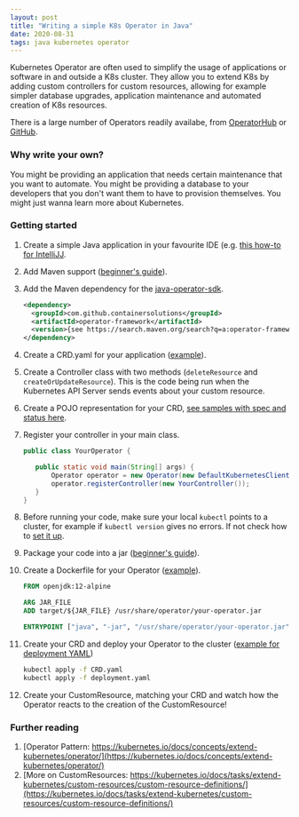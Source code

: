 ```yaml
---
layout: post
title: "Writing a simple K8s Operator in Java"
date: 2020-08-31
tags: java kubernetes operator
---
```


Kubernetes Operator are often used to simplify the usage of applications or software in and outside a K8s cluster. They allow you to extend K8s by adding custom controllers for custom resources, allowing for example simpler database upgrades, application maintenance and automated creation of K8s resources.

There is a large number of Operators readily availabe, from [OperatorHub](https://operatorhub.io/) or [GitHub](https://github.com/operator-framework/awesome-operators).

### Why write your own?

You might be providing an application that needs certain maintenance that you want to automate. You might be providing a database to your developers that you don't want them to have to provision themselves. You might just wanna learn more about Kubernetes.

### Getting started

1. Create a simple Java application in your favourite IDE (e.g. [this how-to for IntelliJJ](https://www.jetbrains.com/help/idea/creating-and-running-your-first-java-application.html).

2. Add Maven support ([beginner's guide](https://www.jetbrains.com/help/idea/convert-a-regular-project-into-a-maven-project.html#develop_with_maven)).

3. Add the Maven dependency for the [java-operator-sdk](https://github.com/ContainerSolutions/java-operator-sdk/blob/master/README.md).

    ```xml
    <dependency>
      <groupId>com.github.containersolutions</groupId>
      <artifactId>operator-framework</artifactId>
      <version>{see https://search.maven.org/search?q=a:operator-framework for latest version}</version>
    </dependency>
    ```

4. Create a CRD.yaml for your application ([example](https://github.com/ContainerSolutions/java-operator-sdk/blob/master/samples/webserver/crd/crd.yaml)).

5. Create a Controller class with two methods (`deleteResource` and `createOrUpdateResource`).
This is the code being run when the Kubernetes API Server sends events about your custom resource.

6. Create a POJO representation for your CRD, [see samples with spec and status here](https://github.com/ContainerSolutions/java-operator-sdk/tree/master/samples/webserver/src/main/java/com/github/containersolutions/operator/sample).

7. Register your controller in your main class. 

    ```java
    public class YourOperator {

       public static void main(String[] args) {
           Operator operator = new Operator(new DefaultKubernetesClient());
           operator.registerController(new YourController());
       }
    }
    ```
8. Before running your code, make sure your local `kubectl` points to a cluster, for example if `kubectl version` gives no errors. If not check how to [set it up](https://kubernetes.io/docs/tasks/tools/install-kubectl/).

9. Package your code into a jar ([beginner's guide](https://www.jetbrains.com/help/idea/creating-and-running-your-first-java-application.html#package)).

10. Create a Dockerfile for your Operator ([example](https://github.com/ContainerSolutions/java-operator-sdk/blob/master/samples/webserver/Dockerfile)).

    ```Dockerfile
    FROM openjdk:12-alpine

    ARG JAR_FILE
    ADD target/${JAR_FILE} /usr/share/operator/your-operator.jar

    ENTRYPOINT ["java", "-jar", "/usr/share/operator/your-operator.jar"]
    ```
11. Create your CRD and deploy your Operator to the cluster ([example for deployment YAML](https://github.com/ContainerSolutions/java-operator-sdk/blob/master/samples/webserver/k8s/deployment.yaml))

    ```bash
    kubectl apply -f CRD.yaml
    kubectl apply -f deployment.yaml
    ```
12. Create your CustomResource, matching your CRD and watch how the Operator reacts to the creation of the CustomResource!


### Further reading

1. [Operator Pattern: https://kubernetes.io/docs/concepts/extend-kubernetes/operator/](https://kubernetes.io/docs/concepts/extend-kubernetes/operator/)
2. [More on CustomResources: https://kubernetes.io/docs/tasks/extend-kubernetes/custom-resources/custom-resource-definitions/](https://kubernetes.io/docs/tasks/extend-kubernetes/custom-resources/custom-resource-definitions/)

